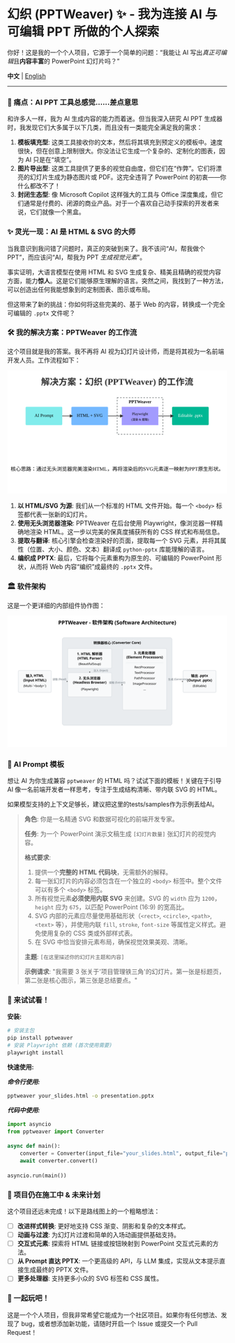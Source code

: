 # 幻织 (PPTWeaver) ✨ - 我为连接 AI 与可编辑 PPT 所做的个人探索

你好！这是我的一个个人项目，它源于一个简单的问题：“我能让 AI 写出*真正可编辑*且**内容丰富**的 PowerPoint 幻灯片吗？” 

**中文** | [English](./README_en.md)

---

### 🤔 痛点：AI PPT 工具总感觉……差点意思

和许多人一样，我为 AI 生成内容的能力而着迷。但当我深入研究 AI PPT 生成器时，我发现它们大多属于以下几类，而且没有一类能完全满足我的需求：

1.  **模板填充型**: 这类工具接收你的文本，然后将其填充到预定义的模板中。速度很快，但在创意上限制很大。你没法让它生成一个复杂的、定制化的图表，因为 AI 只是在“填空”。
2.  **图片导出型**: 这类工具提供了更多的视觉自由度，但它们在“作弊”。它们将漂亮的幻灯片生成为静态图片或 PDF。这完全违背了 PowerPoint 的初衷——你什么都改不了！
3.  **封闭生态型**: 像 Microsoft Copilot 这样强大的工具与 Office 深度集成，但它们通常是付费的、闭源的商业产品。对于一个喜欢自己动手探索的开发者来说，它们就像一个黑盒。

### ✨ 灵光一现：AI 是 HTML & SVG 的大师

当我意识到我问错了问题时，真正的突破到来了。我不该问“AI，帮我做个 PPT”，而应该问“AI，帮我为 PPT *生成视觉元素*”。

事实证明，大语言模型在使用 HTML 和 SVG 生成复杂、精美且精确的视觉内容方面，能力**惊人**。这是它们能够原生理解的语言。突然之间，我找到了一种方法，可以创造出任何我能想象到的定制图表、图示或布局。

但这带来了新的挑战：你如何将这些完美的、基于 Web 的内容，转换成一个完全可编辑的 `.pptx` 文件呢？

### 🛠️ 我的解决方案：PPTWeaver 的工作流

这个项目就是我的答案。我不再将 AI 视为幻灯片设计师，而是将其视为一名前端开发人员。工作流程如下：

![PPTWeaver 工作流图](docs/about_pptweaver_workflow.svg)

1.  **以 HTML/SVG 为源**: 我们从一个标准的 HTML 文件开始。每一个 `<body>` 标签都代表一张新的幻灯片。
2.  **使用无头浏览器渲染**: PPTWeaver 在后台使用 Playwright，像浏览器一样精确地渲染 HTML。这一步以完美的保真度捕获所有的 CSS 样式和布局信息。
3.  **提取与翻译**: 核心引擎会检查渲染好的页面，提取每一个 SVG 元素，并将其属性（位置、大小、颜色、文本）翻译成 `python-pptx` 库能理解的语言。
4.  **编织成 PPTX**: 最后，它将每个元素重构为原生的、可编辑的 PowerPoint 形状，从而将 Web 内容“编织”成最终的 `.pptx` 文件。

### 🏛️ 软件架构

这是一个更详细的内部组件协作图：

![PPTWeaver 软件架构图](docs/architecture.svg)

### 🎨 AI Prompt 模板

想让 AI 为你生成兼容 `pptweaver` 的 HTML 吗？试试下面的模板！关键在于引导 AI 像一名前端开发者一样思考，专注于生成结构清晰、带内联 SVG 的 HTML。

如果模型支持的上下文足够长，建议把这里的tests/samples作为示例丢给AI。

> **角色**: 你是一名精通 SVG 和数据可视化的前端开发专家。
>
> **任务**: 为一个 PowerPoint 演示文稿生成 `[幻灯片数量]` 张幻灯片的视觉内容。
>
> **格式要求**:
> 1.  提供一个**完整的 HTML 代码块**，无需额外的解释。
> 2.  每一张幻灯片的内容必须包含在一个独立的 `<body>` 标签中。整个文件可以有多个 `<body>` 标签。
> 3.  所有视觉元素**必须使用内联 SVG** 来创建。SVG 的 `width` 应为 `1200`，`height` 应为 `675`，以匹配 PowerPoint (16:9) 的宽高比。
> 4.  SVG 内部的元素应尽量使用基础形状（`<rect>`, `<circle>`, `<path>`, `<text>` 等），并使用内联 `fill`, `stroke`, `font-size` 等属性定义样式。避免使用复杂的 CSS 类或外部样式表。
> 5.  在 SVG 中恰当安排元素布局，确保视觉效果美观、清晰。
>
> **主题**: `[在这里描述你的幻灯片主题和内容]`
>
> **示例请求**:
> "我需要 3 张关于'项目管理铁三角'的幻灯片。第一张是标题页，第二张是核心图示，第三张是总结要点。"

### 🚀 来试试看！

**安装:**
```bash
# 安装主包
pip install pptweaver
# 安装 Playwright 依赖 (首次使用需要)
playwright install
```

**快速使用:**

***命令行使用:***
```bash
pptweaver your_slides.html -o presentation.pptx
```

***代码中使用:***
```python
import asyncio
from pptweaver import Converter

async def main():
    converter = Converter(input_file="your_slides.html", output_file="presentation.pptx")
    await converter.convert()

asyncio.run(main())
```
### 🚧 项目仍在施工中 & 未来计划

这个项目还远未完成！以下是路线图上的一个粗略想法：

-   [ ] **改进样式转换**: 更好地支持 CSS 渐变、阴影和复杂的文本样式。
-   [ ] **动画与过渡**: 为幻灯片过渡和简单的入场动画提供基础支持。
-   [ ] **交互式元素**: 探索将 HTML 链接或按钮映射到 PowerPoint 交互式元素的方法。
-   [ ] **从 Prompt 直达 PPTX**: 一个更高级的 API，与 LLM 集成，实现从文本提示直接生成最终的 PPTX 文件。
-   [ ] **更多处理器**: 支持更多小众的 SVG 标签和 CSS 属性。

### 🤝 一起玩吧！

这是一个个人项目，但我非常希望它能成为一个社区项目。如果你有任何想法、发现了 bug，或者想添加新功能，请随时开启一个 Issue 或提交一个 Pull Request！

